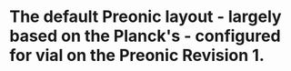 # The default Preonic layout - largely based on the Planck's - configured for vial on the Preonic Revision 1.
